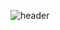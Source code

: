 ![header](https://capsule-render.vercel.app/api?type=waving&color=gradient&customColorList=6&text=YangGM-Github&animation=fadeIn&fontSize=40&height=200&fontAlign=center)

